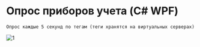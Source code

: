 # Опрос приборов учета (C# WPF)
    Опрос каждые 5 секунд по тегам (теги хранятся на виртуальных серверах)
![1](https://github.com/user-attachments/assets/0431019d-ccf6-4b2e-bd65-d82ff45abcb0)
